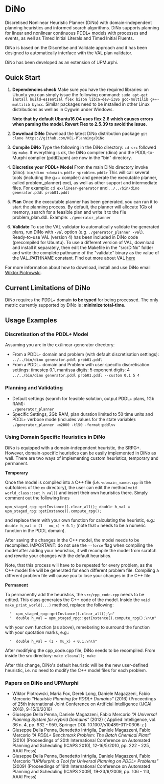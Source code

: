 # DiNo
Discretised Nonlinear Heuristic Planner (DiNo) with domain-independent planning heuristics and informed search algorithms.
DiNo supports planning for linear and nonlinear continuous PDDL+ models with processes and events, as well as Timed Initial Literals and Timed Initial Fluents.

DiNo is based on the Discretise and Validate approach and it has been designed to automatically interface with the VAL plan validator.

DiNo has been developed as an extension of UPMurphi.

## Quick Start


1. **Dependencies check** Make sure you have the required libraries: on Ubuntu you can simply issue the following command: `sudo apt-get install build-essential flex bison libc6-dev-i386 gcc-multilib g++-multilib byacc`. Similar packages need to be installed in other Linux distributions as well as in Cygwin under Windows.

    **Note that by default Ubuntu16.04 uses flex 2.6 which causes errors when parsing the model. Revert Flex to 2.5.39 to avoid the issue.**

2. **Download DiNo** Download the latest DiNo distribution package
`git clone https://github.com/KCL-Planning/DiNo`
3. **Compile DiNo** Type the following in the DiNo directory:
`cd src` followed by `make`.
If everything is ok, the DiNo compiler (dino) and the PDDL-to-Murphi compiler (pddl2upm) are now in the "bin" directory. 
4. **Discretise your PDDL+ Model** From the main DiNo directory invoke (dino): `bin/dino <domain.pddl> <problem.pddl>` This will call several tools (including the g++ compiler) and generate the executable planner, called problem_planner(.exe), as well as other support and intermediate files. For example:
`cd ex/linear-generator` and `../../bin/dino generator.pddl prob01.pddl`
5. **Plan** Once the executable planner has been generated, you can run it to start the planning process. By default, the planner will allocate 1Gb of memory, search for a feasible plan and write it to the file problem_plan.ddl. Example:
`./generator_planner`
6. **Validate** To use the VAL validator to automatically validate the generated plans, run DiNo with `-val` option (e.g. `./generator_planner -val`). Ready-to-use VAL (version 4) has been included in DiNo code (precompiled for Ubuntu).
To use a different version of VAL, download and install it separately, then edit the Makefile in the "src/DiNo" folder and write the complete pathname of the "validate" binary as the value of the VAL_PATHNAME constant. Find out more about VAL [here](https://github.com/KCL-Planning/VAL)

For more information about how to download, install and use DiNo email [Wiktor Piotrowski](mailto:wiktor.piotrowski@kcl.ac.uk).

## Current Limitations of DiNo

DiNo requires the PDDL+ domain **to be typed** for being processed. The only metric currently supported by DiNo is **:minimize total-time**.

## Usage Examples

### Discretisation of the PDDL+ Model

Assuming you are in the ex/linear-generator directory:

* From a PDDL+ domain and problem (with default discretisation settings):  
    `../../bin/dino generator.pddl prob01.pddl`
* From a PDDL+ domain and Problem with user specific discretisation settings: timestep 0.1, mantissa digits: 5 exponent digits: 4  
    `../../bin/dino generator.pddl prob01.pddl --custom 0.1 5 4`

### Planning and Validating

* Default settings (search for feasible solution, output PDDL+ plans, 1Gb RAM):  
    `./generator_planner`
* Specific Settings, 2Gb RAM, plan duration limited to 50 time units and PDDL+ verbose mode (includes values for the state variable):  
   `./generator_planner -m2000 -tl50 -format:pddlvv`

### Using Domain Specific Heuristics in DiNo

DiNo is equipped with a domain-independent heuristic, the SRPG+. However, domain-specific heuristics can be easily implemented in DiNo as well. There are two ways of implementing custom heuristics, temporary and permanent. 

**Temporary**

   Once the model is compiled into a C++ file (i.e. `<domain_name>.cpp` in the subfolders of the `ex` directory), the user can edit the method `void world_class::set_h_val()` and insert their own heuristics there. Simply comment out the following lines 
   
   `upm_staged_rpg::getInstance().clear_all();
    double h_val = upm_staged_rpg::getInstance().compute_rpg();`
   
and replace them with your own function for calculating the heuristic, e.g.:
   `double h_val = (1 - mu_x) + 0.1;` (note that `x` needs to be a numeric function in the PDDL domain).
   
After saving the changes in the C++ model, the model needs to be recompiled. 
IMPORTANT: do not use the `--force` flag when compiling the model after adding your heuristics, it will recompile the model from scratch and rewrite your changes with the default heuristics. 

Note, that this process will have to be repeated for every problem, as the C++ model file will be generated for each different problem file. Compiling a different problem file will cause you to lose your changes in the C++ file.

**Permanent**

   To permanently add the heuristics, the `src/cpp_code.cpp` needs to be edited. This class generates the C++ code of the model. 
   Inside the `void make_print_world(...)` method, replace the following:
   
      "  upm_staged_rpg::getInstance().clear_all();\n"	
      "  double h_val = upm_staged_rpg::getInstance().compute_rpg();\n\n"
   
   with your own function (as above), remebering to surround the function with your quotation marks, e.g.:
   
      "  double h_val = (1 - mu_x) + 0.1;\n\n"
      
   After modifying the cpp_code.cpp file, DiNo needs to be recompiled. From inside the src directory: `make cleanall; make`
      
   After this change, DiNo's default heuristic will be the new user-defined heuristic, i.e. no need to modify the C++ model files for each problem. 
   



### Papers on DiNo and UPMurphi

* Wiktor Piotrowski, Maria Fox, Derek Long, Daniele Magazzeni, Fabio Mercorio *"Heuristic Planning for PDDL+ Domains"* (2016) (Proceedings of 25th International Joint Conference on Artificial Intelligence (IJCAI 2016), 9-15/6/2016)
* Giuseppe Della Penna, Daniele Magazzeni, Fabio Mercorio *"A Universal Planning System for Hybrid Domains"* (2012) ( Applied Intelligence, vol. 36 n. 4, pp. 932 - 959, Springer DOI: 10.1007/s10489-011-0306-z	)
* Giuseppe Della Penna, Benedetto Intrigila, Daniele Magazzeni, Fabio Mercorio *"A PDDL+ Benchmark Problem: The Batch Chemical Plant"* (2010) (Proceedings of 20th International Conference on Automated Planning and Scheduling (ICAPS 2010), 12-16/5/2010, pp. 222 - 225, AAAI Press)
* Giuseppe Della Penna, Benedetto Intrigila, Daniele Magazzeni, Fabio Mercorio *"UPMurphi: a Tool for Universal Planning on PDDL+ Problems"* (2009) (Proceedings of 19th International Conference on Automated Planning and Scheduling (ICAPS 2009), 19-23/9/2009, pp. 106 - 113, AAAI Press)

